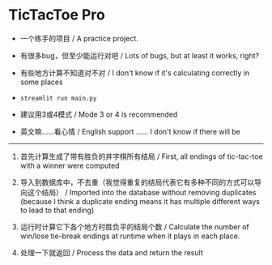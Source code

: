 # TicTacToe Pro

- 一个练手的项目 / A practice project.

- 有很多bug，但至少能运行对吧 / Lots of bugs, but at least it works, right?

- 有些地方计算不知道对不对 / I don't know if it's calculating correctly in some places

- `streamlit run main.py`

- 建议用3或4模式 / Mode 3 or 4 is recommended

- 英文嘛……看心情 / English support ...... I don't know if there will be

---

1. 首先计算生成了带有胜负的井字棋所有结局 / First, all endings of tic-tac-toe with a winner were computed

2. 导入到数据库中，不去重（我觉得重复的结局代表它有多种不同的方式可以导向这个结局） / Imported into the database without removing duplicates (because I think a duplicate ending means it has multiple different ways to lead to that ending)

3. 运行时计算它下各个地方时胜负平的结局个数 / Calculate the number of win/lose tie-break endings at runtime when it plays in each place.

4. 处理一下就返回 / Process the data and return the result


